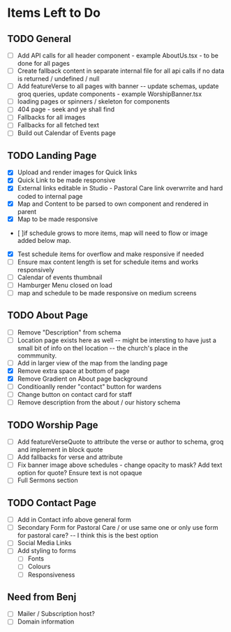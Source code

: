 # Items Left to Do

## TODO General

- [ ] Add API calls for all header component - example AboutUs.tsx - to be done for all pages
- [ ] Create fallback content in separate internal file for all api calls if no data is returned / undefined / null
- [ ] Add featureVerse to all pages with banner -- update schemas, update groq queries, update components - example WorshipBanner.tsx
- [ ] loading pages or spinners / skeleton for components
- [ ] 404 page - seek and ye shall find
- [ ] Fallbacks for all images
- [ ] Fallbacks for all fetched text
- [ ] Build out Calendar of Events page

## TODO Landing Page

- [x] Upload and render images for Quick links
- [x] Quick Link to be made responsive
- [x] External links editable in Studio - Pastoral Care link overwrrite and hard coded to internal page
- [x] Map and Content to be parsed to own component and rendered in parent
- [x] Map to be made responsive
- [ ]if schedule grows to more items, map will need to flow or image added below map.
- [x] Test schedule items for overflow and make responsive if needed
- [ ] Ensure max content length is set for schedule items and works responsively
- [ ] Calendar of events thumbnail
- [ ] Hamburger Menu closed on load
- [ ] map and schedule to be made responsive on medium screens

## TODO About Page

- [ ] Remove "Description" from schema
- [ ] Location page exists here as well -- might be intersting to have just a small bit of info on thel location -- the church's place in the commmunity.
- [ ] Add in larger view of the map from the landing page
- [x] Remove extra space at bottom of page
- [x] Remove Gradient on About page background
- [ ] Conditioanlly render "contact" button for wardens
- [ ] Change button on contact card for staff
- [ ] Remove description from the about / our history schema

## TODO Worship Page

- [ ] Add featureVerseQuote to attribute the verse or author to schema, groq and implement in block quote
- [ ] Add fallbacks for verse and attribute
- [ ] Fix banner image above schedules - change opacity to mask? Add text option for quote? Ensure text is not opaque
- [ ] Full Sermons section

## TODO Contact Page

- [ ] Add in Contact info above general form
- [ ] Secondary Form for Pastoral Care / or use same one or only use form for pastoral care? -- I think this is the best option
- [ ] Social Media Links
- [ ] Add styling to forms
  - [ ] Fonts
  - [ ] Colours
  - [ ] Responsiveness

## Need from Benj

- [ ] Mailer / Subscription host?
- [ ] Domain information
